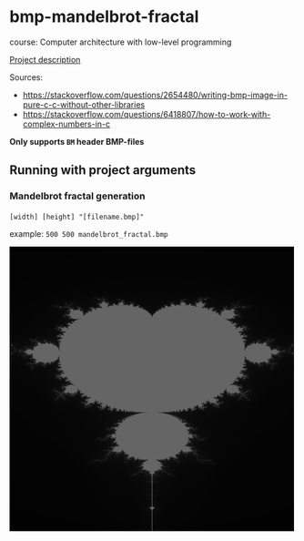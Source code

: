# bmp-mandelbrot-fractal

course: Computer architecture with low-level programming

[Project description](https://www.cs.put.poznan.pl/tzok/public/cawllp-03-bmp.html)

Sources:
- https://stackoverflow.com/questions/2654480/writing-bmp-image-in-pure-c-c-without-other-libraries
- https://stackoverflow.com/questions/6418807/how-to-work-with-complex-numbers-in-c

**Only supports `BM` header BMP-files**

## Running with project arguments

### Mandelbrot fractal generation

`[width] [height] "[filename.bmp]"`

example: `500 500 mandelbrot_fractal.bmp`

![mandelbrot_fractal.bmp](cmake-build-debug%2Fmandelbrot_fractal.bmp)
